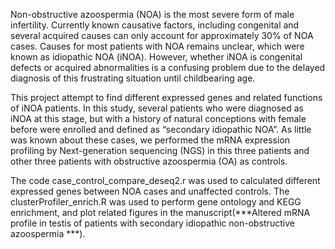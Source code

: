 Non-obstructive azoospermia (NOA) is the most severe form of male infertility. Currently known causative factors, including congenital and several acquired causes can only account for approximately 30% of NOA cases. Causes for most patients with NOA remains unclear, which were known as idiopathic NOA (iNOA). However, whether iNOA is congenital defects or acquired abnormalities is a confusing problem due to the delayed diagnosis of this frustrating situation until childbearing age.

This project attempt to find different expressed genes and related functions of iNOA patients. In this study, several patients who were diagnosed as iNOA at this stage, but with a history of natural conceptions with female before were enrolled and defined as “secondary idiopathic NOA”. As little was known about these cases, we performed the mRNA expression profiling by Next-generation sequencing (NGS) in this three patients and other three patients with obstructive azoospermia (OA) as controls.

The code case_control_compare_deseq2.r was used to calculated different expressed genes between NOA cases and unaffected controls. The clusterProfiler_enrich.R was used to perform gene ontology and KEGG enrichment, and plot related figures in the manuscript(***Altered mRNA profile in testis of patients with secondary idiopathic non-obstructive azoospermia ***).

